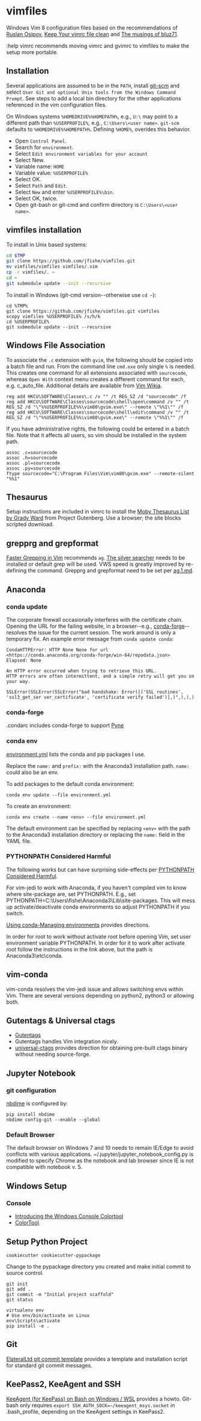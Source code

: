 # vimfiles

Windows Vim 8 configuration files based on the recommendations of [Ruslan Osipov](http://www.rosipov.com/blog/vim-pathogen-and-git-submodules/), [Keep Your vimrc file clean](http://vim.wikia.com/wiki/Keep_your_vimrc_file_clean) and [The musings of bluz71](https://bluz71.github.io/2017/05/15/vim-tips-tricks.html).

:help vimrc recommends moving vimrc and gvimrc to vimfiles to make the setup more portable.

## Installation


Several applications are assumed to be in the `PATH`, install [git-scm](https://git-scm.com/) and select `User Git and optional Unix tools from the Windows Command Prompt`. See steps to add a local bin directory for the other applications referenced in the vim configuration files.

On Windows systems `%HOMEDRIVE%%HOMEPATH%`, e.g., `U:\` may point to a
different path than `%USERPROFILE%`, e.g., `C:\Users\<user name>`.
`git-scm` defaults to `%HOMEDRIVE%%HOMEPATH%`. Defining `%HOME%`, overides this behavior.

* Open `Control Panel`.
* Search for `environment`.
* Select `Edit environment variables for your account`
* Select New.
* Variable name: `HOME`
* Variable value: `%USERPROFILE%`
* Select OK.
* Select `Path` and `Edit`.
* Select `New` and enter `%USERPROFILE%\bin`.
* Select OK, twice.
* Open git-bash or git-cmd and confirm directory is `C:\Users\<user name>`.

## vimfiles installation

To install in Unix based systems:

```bash
cd $TMP
git clone https://github.com/jfishe/vimfiles.git
mv vimfiles/vimfiles vimfiles/.vim
cp -r vimfiles/. ~
cd ~
git submodule update --init --recursive
```

To install in Windows (git-cmd version--otherwise use `cd ~`):

```DOS
cd %TMP%
git clone https://github.com/jfishe/vimfiles.git vimfiles
xcopy vimfiles %USERPROFILE% /s/h/k
cd %USERPROFILE%
git submodule update --init --recursive
```

## Windows File Association

To associate the `.c` extension with `gvim`, the following should be copied
into a batch file and run. From the command line `cmd.exe` only single `%` is
needed. This creates one command for all extensions associated with
`sourcecode`, whereas `Open With` context menu creates a different command for
each, e.g. c_auto_file. Additional details are available from
[Vim Wikia](http://vim.wikia.com/wiki/Windows_file_associations).

```DOS
reg add HKCU\SOFTWARE\Classes\.c /v "" /t REG_SZ /d "sourcecode" /f
reg add HKCU\SOFTWARE\Classes\sourcecode\shell\open\command /v "" /t REG_SZ /d "\"%%USERPROFILE%%\vim80\gvim.exe\" --remote \"%%1\"" /f
reg add HKCU\SOFTWARE\Classes\sourcecode\shell\edit\command /v "" /t REG_SZ /d "\"%%USERPROFILE%%\vim80\gvim.exe\" --remote \"%%1\"" /f
```

If you have administrative rights, the following could be entered in a batch
file. Note that it affects all users, so vim should be installed in the system
path.

```DOS
assoc .c=sourcecode
assoc .h=sourcecode
assoc .pl=sourcecode
assoc .py=sourcecode
ftype sourcecode="C:\Program Files\Vim\vim80\gvim.exe" --remote-silent "%%1"
```

## Thesaurus

Setup instructions are included in vimrc to install the
[Moby Thesaurus List by Grady Ward](http://www.gutenberg.org/ebooks/3202) from Project Gutenberg. Use a browser; the site blocks scripted download.

## grepprg and grepformat

[Faster Grepping in Vim](https://robots.thoughtbot.com/faster-grepping-in-vim) recommends `ag`.
[The silver searcher](https://github.com/ggreer/the_silver_searcher) needs
to be installed or default grep will be used. VWS speed is greatly improved by
re-defining the command. Grepprg and grepformat need to be set per [ag.1.md](https://github.com/ggreer/the_silver_searcher/blob/master/doc/ag.1.md).

## Anaconda

### conda update

The corporate firewall occasionally interferes with the certificate chain.
Opening the URL for the failing website, in a browser--e.g.,
[conda-forge](https://anaconda.org/conda-forge/repo?type=conda&label=main)--resolves
the issue for the current session. The work around is only a temporary
fix. An example error message from `conda update conda`:

    CondaHTTPError: HTTP None None for url <https://conda.anaconda.org/conda-forge/win-64/repodata.json>
    Elapsed: None

    An HTTP error occurred when trying to retrieve this URL.
    HTTP errors are often intermittent, and a simple retry will get you on your way.

    SSLError(SSLError(SSLError("bad handshake: Error([('SSL routines', 'ssl3_get_ser ver_certificate', 'certificate verify failed')],)",),),)

### conda-forge

.condarc includes conda-forge to support [Pyne](http://pyne.io)

### conda env

[environment.yml](file://./environment.yml) lists the conda and pip packages I use.

Replace the `name:` and `prefix:` with the Anaconda3 installation path. `name:` could also be an env.

To add packages to the default conda environment:

```DOS
conda env update --file environment.yml
```

To create an environment:

```DOS
conda env create --name <env> --file environment.yml
```

The default environment can be specified by replacing `<env>` with the path to
the Anaconda3 installation directory or replacing the `name:` field in the YAML
file.

### PYTHONPATH Considered Harmful

The following works but can have surprising side-effects per [PYTHONPATH Considered Harmful](https://soundcloud.com/talkpython/22-pythonpath-considered-harmful).

For vim-jedi to work with Anaconda, if you haven't compiled vim to know where
site-package are, set PYTHONPATH. E.g., set
PYTHONPATH=C:\Users\fishe\Anaconda3\Lib\site-packages. This will mess up
activate/deactivate conda environments so adjust PYTHONPATH if you switch.

[Using conda-Managing environments](https://conda.io/docs/using/envs.html#saved-environment-variables) provides directions.

In order for root to work without activate root before opening Vim, set user
environment variable PYTHONPATH. In order for it to work after activate root
follow the instructions in the link above, but the path is Anaconda3\etc\conda.

## vim-conda

vim-conda resolves the vim-jedi issue and allows switching envs within Vim.
There are several versions depending on python2, python3 or allowing both.

## Gutentags & Universal ctags

* [Gutentags](https://github.com/ludovicchabant/vim-gutentags)
* Gutentags handles Vim integration nicely.
* [universal-ctags](https://github.com/universal-ctags/ctags) provides
  direction for obtaining pre-built ctags binary without needing
  source-forge.

## Jupyter Notebook

### git configuration

[nbdime]( http://nbdime.readthedocs.io/en/latest/ ) is configured by:

```DOS
pip install nbdime
nbdime config-git --enable --global
```

### Default Browser

The default browser on Windows 7 and 10 needs to remain IE/Edge to avoid
conflicts with various applications. ~/.jupyter/jupyter_notebook_config.py is
modified to specify Chrome as the notebook and lab browser since IE is not
compatible with notebook v. 5.

## Windows Setup

### Console

* [Introducing the Windows Console Colortool](https://blogs.msdn.microsoft.com/commandline/2017/08/11/introducing-the-windows-console-colortool/)
* [ColorTool](https://github.com/Microsoft/Console/tree/master/tools/ColorTool).

## Setup Python Project

```DOS
cookiecutter cookiecutter-pypackage
```

Change to the pypackage directory you created and make initial commit to source
control.

```DOS
git init
git add .
git commit -m "Initial project scaffold"
git status
```

```DOS
virtualenv env
# Use env/bin/activate on Linux
env\Scripts\activate
pip install -e .
```

## Git

[ElateralLtd git commit template](https://github.com/ElateralLtd/git-commit-template)
provides a template and installation script for standard git commit messages.

## KeePass2, KeeAgent and SSH

[KeeAgent (for KeePass) on Bash on Windows / WSL](https://gist.github.com/strarsis/e533f4bca5ae158481bbe53185848d49) provides a howto. Git-bash only requires `export SSH_AUTH_SOCK=~/keeagent_msys.socket` in .bash_profile, depending on the KeeAgent settings in KeePass2.

